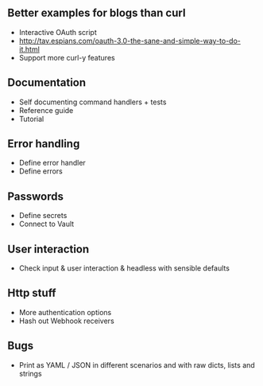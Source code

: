 ## Better examples for blogs than curl
* Interactive OAuth script
* http://tav.espians.com/oauth-3.0-the-sane-and-simple-way-to-do-it.html
* Support more curl-y features

## Documentation
* Self documenting command handlers + tests
* Reference guide
* Tutorial

## Error handling
* Define error handler
* Define errors

## Passwords
* Define secrets
* Connect to Vault

## User interaction
* Check input & user interaction & headless with sensible defaults

## Http stuff
* More authentication options
* Hash out Webhook receivers

## Bugs
* Print as YAML / JSON in different scenarios and with raw dicts, lists and strings


